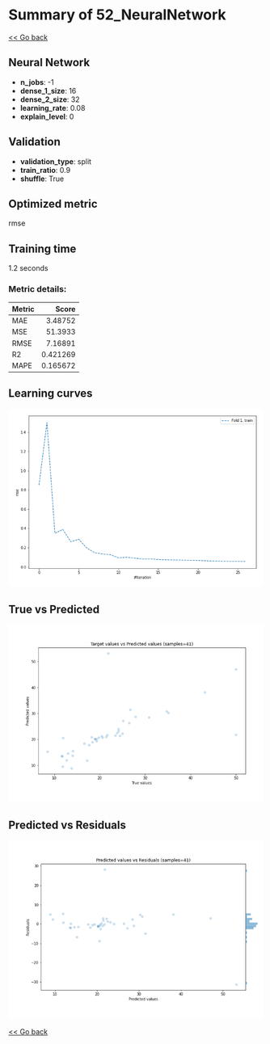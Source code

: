 # Summary of 52_NeuralNetwork

[<< Go back](../README.md)


## Neural Network
- **n_jobs**: -1
- **dense_1_size**: 16
- **dense_2_size**: 32
- **learning_rate**: 0.08
- **explain_level**: 0

## Validation
 - **validation_type**: split
 - **train_ratio**: 0.9
 - **shuffle**: True

## Optimized metric
rmse

## Training time

1.2 seconds

### Metric details:
| Metric   |     Score |
|:---------|----------:|
| MAE      |  3.48752  |
| MSE      | 51.3933   |
| RMSE     |  7.16891  |
| R2       |  0.421269 |
| MAPE     |  0.165672 |



## Learning curves
![Learning curves](learning_curves.png)
## True vs Predicted

![True vs Predicted](true_vs_predicted.png)


## Predicted vs Residuals

![Predicted vs Residuals](predicted_vs_residuals.png)



[<< Go back](../README.md)

